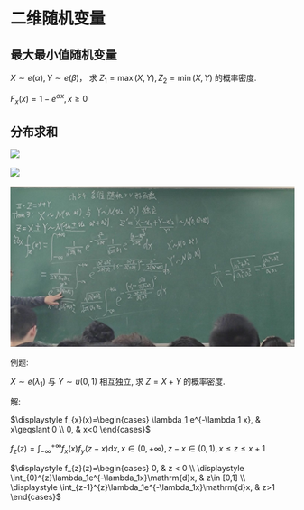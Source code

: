 # 二维随机变量

## 最大最小值随机变量

$X\sim e(\alpha), Y\sim e(\beta)$， 求 $Z_1=\max(X,Y), Z_2=\min(X,Y)$ 的概率密度.

$F_{x}(x)=1-e^{\alpha x}, x\geqslant 0$

## 分布求和

![](images/2021-10-29-10-49-12.png)

![](images/2021-10-29-10-53-31.png)

![](images/2021-10-29-11-30-53.png)

例题:

$X\sim e(\lambda_1)$ 与 $Y\sim u(0,1)$ 相互独立, 求 $Z=X+Y$ 的概率密度.

解:

$\displaystyle f_{x}(x)=\begin{cases} \lambda_1 e^{-\lambda_1 x}, & x\geqslant 0 \\ 0, & x<0 \end{cases}$

$\displaystyle f_{z}(z)=\int_{-\infty}^{+\infty}f_{x}(x)f_{y}(z-x)\mathrm{d}x, x\in (0,+\infty), z-x\in (0,1), x\leqslant z\leqslant x+1$

$\displaystyle f_{z}(z)=\begin{cases} 0, & z < 0 \\ \displaystyle \int_{0}^{z}\lambda_1e^{-\lambda_1x}\mathrm{d}x, & z\in [0,1] \\ \displaystyle \int_{z-1}^{z}\lambda_1e^{-\lambda_1x}\mathrm{d}x, & z>1 \end{cases}$



